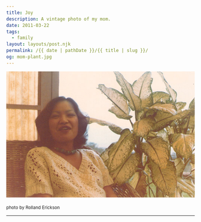 ```yaml
---
title: Joy
description: A vintage photo of my mom.
date: 2011-03-22
tags: 
  - family
layout: layouts/post.njk
permalink: /{{ date | pathDate }}/{{ title | slug }}/
og: mom-plant.jpg
---
```


![my mom](/img/mom-plant.jpg)

<small class="footnotes">photo by Rolland Erickson</small>

---
